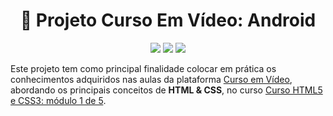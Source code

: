 <h1 align="center">📘 Projeto Curso Em Vídeo: Android</h1>

<p align="center">
  <img src="https://img.shields.io/badge/Feito%20com-HTML&CSS-violet?style=flat" />
  <img src="https://img.shields.io/badge/Status-Concluído-blueviolet" />
  <img src="https://img.shields.io/badge/Estudo-CursoEmVídeo-blue" />
</p>

Este projeto tem como principal finalidade colocar em prática os conhecimentos adquiridos nas aulas da plataforma [Curso em Vídeo](https://www.cursoemvideo.com/), abordando os principais conceitos de **HTML & CSS**, no curso [Curso HTML5 e CSS3: módulo 1 de 5](https://www.cursoemvideo.com/curso/html5-css3-modulo1/). 
